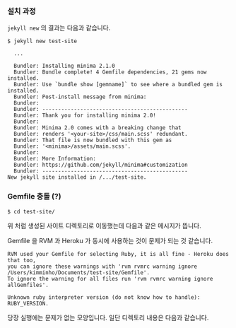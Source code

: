### 설치 과정 

`jekyll new` 의 결과는 다음과 같습니다.

```
$ jekyll new test-site
  
  ...
  
  Bundler: Installing minima 2.1.0
  Bundler: Bundle complete! 4 Gemfile dependencies, 21 gems now installed.
  Bundler: Use `bundle show [gemname]` to see where a bundled gem is installed.
  Bundler: Post-install message from minima:
  Bundler: 
  Bundler: ----------------------------------------------
  Bundler: Thank you for installing minima 2.0!
  Bundler: 
  Bundler: Minima 2.0 comes with a breaking change that
  Bundler: renders '<your-site>/css/main.scss' redundant.
  Bundler: That file is now bundled with this gem as
  Bundler: '<minima>/assets/main.scss'.
  Bundler: 
  Bundler: More Information:
  Bundler: https://github.com/jekyll/minima#customization
  Bundler: ----------------------------------------------
New jekyll site installed in /.../test-site. 
```

### Gemfile 충돌 (?)

```
$ cd test-site/
```

위 처럼 생성된 사이트 디렉토리로 이동했는데 다음과 같은 메시지가 뜹니다.

Gemfile 을 RVM 과 Heroku 가 동시에 사용하는 것이 문제가 되는 것 같습니다.

```
RVM used your Gemfile for selecting Ruby, it is all fine - Heroku does that too,
you can ignore these warnings with 'rvm rvmrc warning ignore /Users/kimminho/Documents/test-site/Gemfile'.
To ignore the warning for all files run 'rvm rvmrc warning ignore allGemfiles'.

Unknown ruby interpreter version (do not know how to handle): RUBY_VERSION.
```

당장 실행에는 문제가 없는 모양입니다. 일단 디렉토리 내용은 다음과 같습니다.
